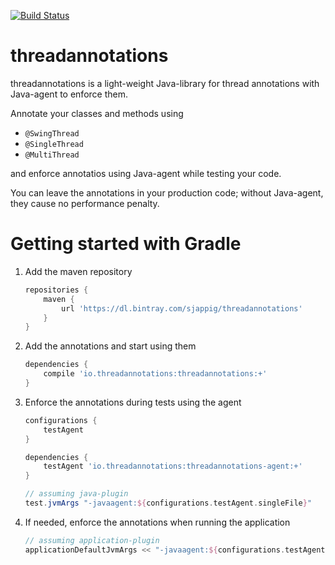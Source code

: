 [![Build Status](https://travis-ci.org/sjappig/threadannotations.svg?branch=master)](https://travis-ci.org/sjappig/threadannotations)

# threadannotations
threadannotations is a light-weight Java-library for thread annotations with Java-agent to enforce them.

Annotate your classes and methods using
* ```@SwingThread```
* ```@SingleThread```
* ```@MultiThread```

and enforce annotatios using Java-agent while testing your code.

You can leave the annotations in your production code; without Java-agent,
they cause no performance penalty.

# Getting started with Gradle

1. Add the maven repository
    ```gradle
    repositories {
        maven {
            url 'https://dl.bintray.com/sjappig/threadannotations'
        }
    }
    ```
1. Add the annotations and start using them
    ```gradle
    dependencies {
        compile 'io.threadannotations:threadannotations:+'
    }
    ```
1. Enforce the annotations during tests using the agent
    ```gradle
    configurations {
        testAgent
    }

    dependencies {
        testAgent 'io.threadannotations:threadannotations-agent:+'
    }

    // assuming java-plugin
    test.jvmArgs "-javaagent:${configurations.testAgent.singleFile}"
    ```
1. If needed, enforce the annotations when running the application
    ```gradle
    // assuming application-plugin
    applicationDefaultJvmArgs << "-javaagent:${configurations.testAgent.singleFile}"
    ```
